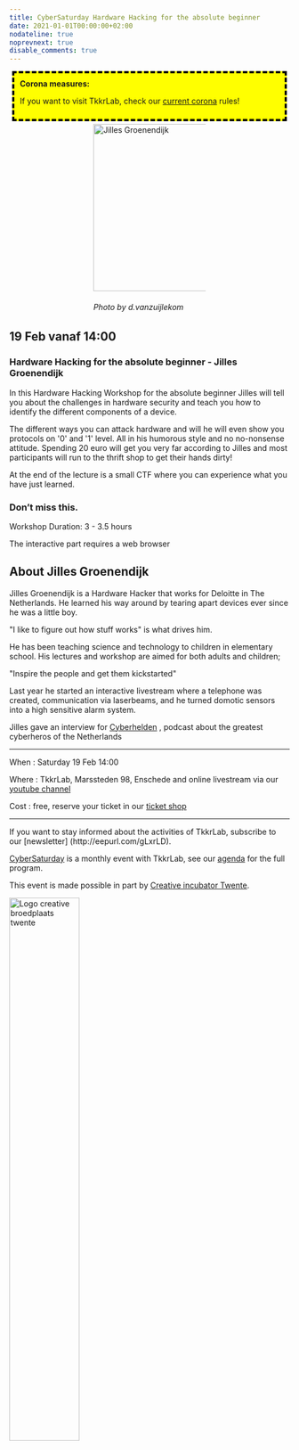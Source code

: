 ```yaml
---
title: CyberSaturday Hardware Hacking for the absolute beginner
date: 2021-01-01T00:00:00+02:00
nodateline: true
noprevnext: true
disable_comments: true
---
```

<div style="background: yellow;margin: 5px;padding:10px;border: 4px dashed black;">
<strong>Corona measures:</strong><p>
If you want to visit TkkrLab, check our <a href="/corona">current corona</a> rules! 
</div>

<div style="margin: 0px 30%;">
<img alt="Jilles Groenendijk" src="/images/julles_web.png" width="300px" height="300px">
<h6>Photo by d.vanzuijlekom</h6>
</div>

## 19 Feb vanaf 14:00  ##

### Hardware Hacking for the absolute beginner - Jilles Groenendijk

In this Hardware Hacking Workshop for the absolute beginner  Jilles will tell you about the challenges in hardware security and teach you how to identify the different components of a device.

The different ways you can attack hardware and will he will even show you protocols on '0' and '1' level. All in his humorous style and no no-nonsense attitude. Spending 20 euro will get you very far according to Jilles and most participants will run to the thrift shop to get their hands dirty!

At the end of the lecture is a small CTF where you can experience what you have just learned.

### Don’t miss this.

Workshop Duration: 3 - 3.5 hours

The interactive part requires a web browser

## About Jilles Groenendijk

Jilles Groenendijk is a Hardware Hacker that works for Deloitte in The Netherlands. He learned his way around by tearing apart devices ever since he was a little boy.

"I like to figure out how stuff works" is what drives him.

He has been teaching science and technology to children in elementary school. His lectures and workshop are aimed for both adults and children;

"Inspire the people and get them kickstarted"

Last year he started an interactive livestream where a telephone was created, communication via laserbeams, and he turned domotic sensors into a high sensitive alarm system.

Jilles gave an interview for [Cyberhelden](https://www.cyberhelden.nl/episodes/episode-38/) , podcast about the greatest cyberheros of the Netherlands 

<hr>
When : Saturday 19 Feb 14:00

Where : TkkrLab, Marssteden 98, Enschede and online livestream via our [youtube channel](https://youtube.com/tkkrlab)

Cost : free, reserve your ticket in our [ticket shop](https://tickets.tkkrlab.space/TkkrLab/jillesfeb/)

<hr>
If you want to stay informed about the activities of TkkrLab, subscribe to our [newsletter] (http://eepurl.com/gLxrLD).

[CyberSaturday](/cybersaturdays/cybersaturday/) is a monthly event with TkkrLab, see our [agenda](/agenda/) for the full program.

This event is made possible in part by [Creative incubator Twente](http://www.creatievebroedplaatsentwente.nl/).

<img width=50% src="/images/Logo-Creatieve-Broedplaatsen-Twente.jpg"  alt="Logo creative broedplaats twente">